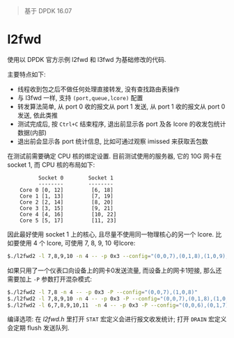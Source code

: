 
>基于 DPDK 16.07

# l2fwd

使用以 DPDK 官方示例 l2fwd 和 l3fwd 为基础修改的代码.

主要特点如下:

* 线程收到包之后不做任何处理直接转发, 没有查找路由表操作
* 与 l3fwd 一样, 支持 `(port,queue,lcore)` 配置
* 转发算法简单, 从 port 0 收的报文从 port 1 发送, 从 port 1 收的报文从 port 0 发送, 依此类推
* 测试完成后, 按 `Ctrl+C` 结束程序, 退出前显示各 port 及各 lcore 的收发包统计数据(内部)
* 退出前会显示各 port 统计信息, 比如可通过观察 imissed 来获取丢包数

在测试前需要确定 CPU 核的绑定设置. 目前测试使用的服务器, 它的 10G 网卡在 socket 1,
而 CPU 核的布局如下:
```
          Socket 0        Socket 1 
          --------        -------- 
    Core 0 [0, 12]         [6, 18] 
    Core 1 [1, 13]         [7, 19] 
    Core 2 [2, 14]         [8, 20] 
    Core 3 [3, 15]         [9, 21] 
    Core 4 [4, 16]         [10, 22]
    Core 5 [5, 17]         [11, 23]
```

因此最好使用 socket 1 上的核心, 且尽量不使用同一物理核心的另一个 lcore. 比如要使用 4 个
lcore, 可使用 7, 8, 9, 10 号lcore:

```bash
$./l2fwd2 -l 7,8,9,10 -n 4 -- -p 0x3 --config="(0,0,7),(0,1,8),(1,0,9),(1,1,10)"
```

如果只用了一个仪表口向设备上的网卡0发送流量, 而设备上的网卡1短接, 那么还需要加上
`-P` 参数打开混杂模式:

```bash
$./l2fwd2 -l 7,8 -n 4 -- -p 0x3 -P --config="(0,0,7),(1,0,8)"  
$./l2fwd2 -l 7,8,9,10 -n 4 -- -p 0x3 -P --config="(0,0,7),(0,1,8),(1,0,9),(1,1,10)"
$./l2fwd2 -l 6,7,8,9,10,11  -n 4 -- -p 0x3 -P --config="(0,0,6),(0,1,7),(0,2,8),(1,0,9),(1,1,10),(1,2,11)"
```

编译选项: 在 *l2fwd.h* 里打开 `STAT` 宏定义会进行报文收发统计; 打开 `DRAIN` 宏定义会定期 flush 发送队列.
